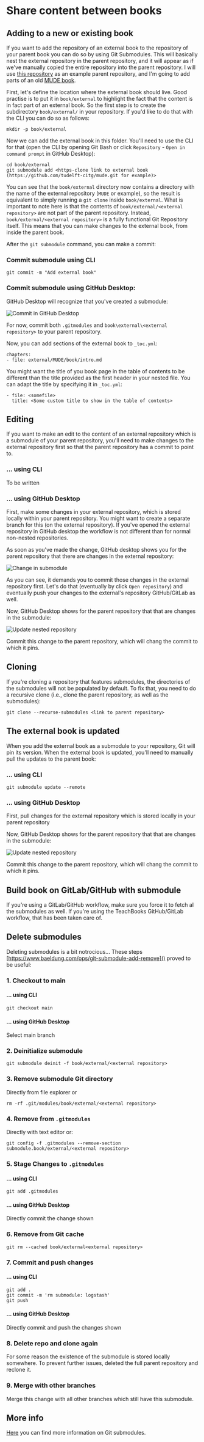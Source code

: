 # Share content between books

## Adding to a new or existing book
If you want to add the repository of an external book to the repository of your parent book you can do so by using Git Submodules. This will basically nest the external repository in the parent repository, and it will appear as if we've manually copied the entire repository into the parent repository. I will use [this repository](https://github.com/TeachBooks/Nested-Books) as an example parent repository, and I'm going to add parts of an old [MUDE book](https://github.com/tudelft-citg/mude).

First, let's define the location where the external book should live. Good practise is to put it in `book/external` to highlight the fact that the content is in fact part of an external book. So the first step is to create the subdirectory `book/external/` in your repository. If you'd like to do that with the CLI you can do so as follows:

    mkdir -p book/external

Now we can add the external book in this folder. You'll need to use the CLI for that (open the CLI by opening Git Bash or click `Repository` - `Open in command prompt` in GitHub Desktop):

    cd book/external
    git submodule add <https-clone link to external book (https://github.com/tudelft-citg/mude.git for example)>

You can see that the `book/external` directory now contains a directory with the name of the external repository (`MUDE` or example), so the result is equivalent to simply running a `git clone` inside `book/external`. What is important to note here is that the contents of `book/external/<external repository>` are not part of the parent repository. Instead, `book/external/<external repository>` is a fully functional Git Repository itself. This means that you can make changes to the external book, from inside the parent book.

After the `git submodule` command, you can make a commit:

### Commit submodule using CLI
    git commit -m "Add external book"

### Commit submodule using GitHub Desktop:

GitHub Desktop will recognize that you've created a submodule:

![Commit in GitHub Desktop](figures/GitHub_desktop_commit.png)

For now, commit both `.gitmodules` and `book\external\<external repository>` to your parent repository.


Now, you can add sections of the external book to `_toc.yml`:

    chapters:
    - file: external/MUDE/book/intro.md

You might want the title of you book page in the table of contents to be different than the title provided as the first header in your nested file. You can adapt the title by specifying it in `_toc.yml`:

    - file: <somefile>
      title: <Some custom title to show in the table of contents>

## Editing
If you want to make an edit to the content of an external repository which is a submodule of your parent repository, you'll need to make changes to the external repository first so that the parent repository has a commit to point to.

### ... using CLI

To be written


### ... using GitHub Desktop

First, make some changes in your external repository, which is stored locally within your parent repository. You might want to create a separate branch for this (on the external repository). If you've opened the external repository in GitHub desktop the workflow is not different than for normal non-nested repositories.

As soon as you've made the change, GitHub desktop shows you for the parent repository that there are changes in the external repository:

![Change in submodule](figures/submodule_change_first_commit.png)

As you can see, it demands you to commit those changes in the external repository first. Let's do that (eventually by click `Open repository`) and eventually push your changes to the external's repository GitHub/GitLab as well.

Now, GitHub Desktop shows for the parent repository that that are changes in the submodule:

![Update nested repository](figures/update_nested_repo.png)

Commit this change to the parent repository, which will chang the commit to which it pins.

## Cloning
If you're cloning a repository that features submodules, the directories of the submodules will not be populated by default. To fix that, you need to do a recursive clone (i.e., clone the parent repository, as well as the submodules):

    git clone --recurse-submodules <link to parent repository>

## The external book is updated
When you add the external book as a submodule to your repository, Git will pin its version. When the external book is updated, you'll need to manually pull the updates to the parent book:

### ... using CLI
    git submodule update --remote

### ... using GitHub Desktop
First, pull changes for the external repository which is stored locally in your parent repository

Now, GitHub Desktop shows for the parent repository that that are changes in the submodule:

![Update nested repository](figures/update_nested_repo.png)

Commit this change to the parent repository, which will chang the commit to which it pins.

## Build book on GitLab/GitHub with submodule
If you're using a GitLab/GitHub workflow, make sure you force it to fetch al the submodules as well. If you're using the TeachBooks GitHub/GitLab workflow, that has been taken care of.

## Delete submodules
Deleting submodules is a bit notrocious... These steps [https://www.baeldung.com/ops/git-submodule-add-remove]() proved to be useful:

### 1. Checkout to main

#### ... using CLI
    git checkout main

#### ... using GitHub Desktop
Select main branch

### 2. Deinitialize submodule
    
    git submodule deinit -f book/external/<external repository>

### 3. Remove submodule Git directory
Directly from file explorer or

    rm -rf .git/modules/book/external/<external repository>

### 4. Remove from `.gitmodules`
Directly with text editor or:

    git config -f .gitmodules --remove-section submodule.book/external/<external repository>

### 5. Stage Changes to `.gitmodules`

#### ... using CLI
    git add .gitmodules

#### ... using GitHub Desktop
Directly commit the change shown

### 6. Remove from Git cache
    git rm --cached book/external<external repository>

### 7. Commit and push changes

#### ... using CLI
    
    git add .
    git commit -m 'rm submodule: logstash'
    git push

#### ... using GitHub Desktop
Directly commit and push the changes shown

### 8. Delete repo and clone again
For some reason the existence of the submodule is stored locally somewhere. To prevent further issues, deleted the full parent repository and reclone it.

### 9. Merge with other branches
Merge this change with all other branches which still have this submodule.


## More info
[Here](https://git-scm.com/book/en/v2/Git-Tools-Submodules) you can find more information on Git submodules.
